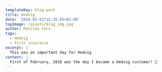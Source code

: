 ```yaml
---
templateKey: blog-post
title: Hedvig
date: '2018-02-01T15:35:05+02:00'
topImage: /assets/blog_img.jpg
author: Matilda Fors
tags:
  - Hedvig
  - First insurance
excerpt: |-
  This was an important day for Hedvig
content: |-
  First of February, 2018 was the day I became a Hedvig customer! 🙌
---
```

